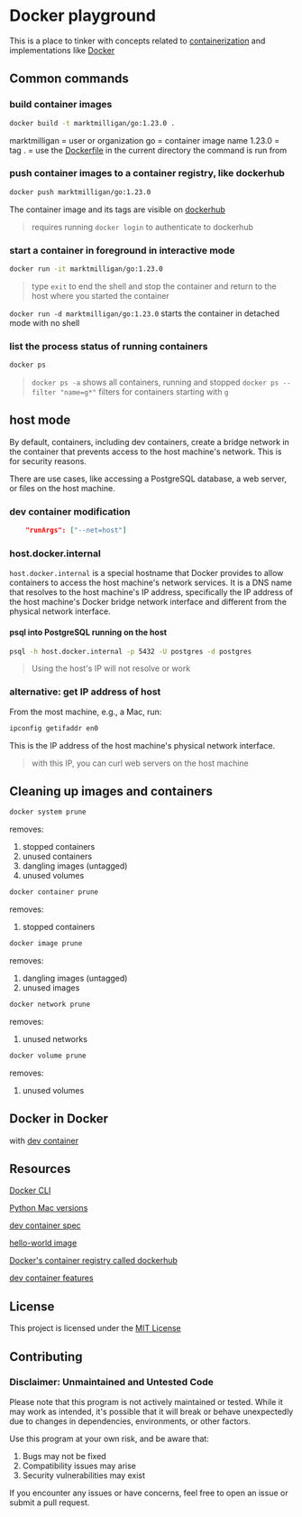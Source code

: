 # Docker playground

This is a place to tinker with concepts related to [containerization](https://www.docker.com/resources/what-container/) and implementations like [Docker](https://www.docker.com/products/docker-desktop/)

## Common commands

### build container images

```sh
docker build -t marktmilligan/go:1.23.0 .
```

marktmilligan = user or organization
go = container image name
1.23.0 = tag
. = use the [Dockerfile](https://github.com/sharkymark/dockerfiles/blob/main/go/Dockerfile) in the current directory the command is run from

### push container images to a container registry, like dockerhub

```sh
docker push marktmilligan/go:1.23.0
```

The container image and its tags are visible on [dockerhub](https://hub.docker.com/repository/docker/marktmilligan/go/general)

> requires running `docker login` to authenticate to dockerhub

### start a container in foreground in interactive mode

```sh
docker run -it marktmilligan/go:1.23.0
```

> type `exit` to end the shell and stop the container and return to the host where you started the container

`docker run -d marktmilligan/go:1.23.0` starts the container in detached mode with no shell

### list the process status of running containers

```sh
docker ps
```

> `docker ps -a` shows all containers, running and stopped
> `docker ps --filter "name=g*"` filters for containers starting with `g`

## host mode

By default, containers, including dev containers, create a bridge network in the container that prevents access to the host machine's network. This is for security reasons.

There are use cases, like accessing a PostgreSQL database, a web server, or files on the host machine.

### dev container modification

```json
    "runArgs": ["--net=host"]
```

### host.docker.internal

`host.docker.internal` is a special hostname that Docker provides to allow containers to access the host machine's network services. It is a DNS name that resolves to the host machine's IP address, specifically the IP address of the host machine's Docker bridge network interface and different from the physical network interface. 

#### psql into PostgreSQL running on the host

```sh
psql -h host.docker.internal -p 5432 -U postgres -d postgres
```
> Using the host's IP will not resolve or work

### alternative: get IP address of host

From the most machine, e.g., a Mac, run:

```sh
ipconfig getifaddr en0
```

This is the IP address of the host machine's physical network interface.

> with this IP, you can curl web servers on the host machine

## Cleaning up images and containers

```sh
docker system prune
```
removes:
1. stopped containers
1. unused containers
1. dangling images (untagged)
1. unused volumes

```sh
docker container prune
```
removes:
1. stopped containers

```sh
docker image prune
```
removes:
1. dangling images (untagged)
1. unused images

```sh
docker network prune
```
removes:
1. unused networks

```sh
docker volume prune
```
removes:
1. unused volumes


## Docker in Docker

with [dev container](https://github.com/devcontainers/features/tree/main/src/docker-in-docker)

## Resources

[Docker CLI](https://docs.docker.com/reference/cli/docker/)

[Python Mac versions](https://www.python.org/downloads/macos/)

[dev container spec](https://containers.dev/implementors/json_reference/)

[hello-world image](https://hub.docker.com/_/hello-world)

[Docker\'s container registry called dockerhub](https://hub.docker.com/)

[dev container features](https://github.com/devcontainers/features/tree/main/src
)
## License

This project is licensed under the [MIT License](LICENSE)

## Contributing

### Disclaimer: Unmaintained and Untested Code

Please note that this program is not actively maintained or tested. While it may work as intended, it's possible that it will break or behave unexpectedly due to changes in dependencies, environments, or other factors.

Use this program at your own risk, and be aware that:
1. Bugs may not be fixed
1. Compatibility issues may arise
1. Security vulnerabilities may exist

If you encounter any issues or have concerns, feel free to open an issue or submit a pull request.